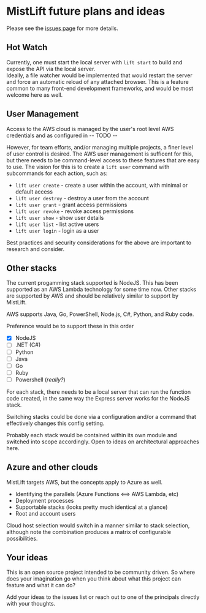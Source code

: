# MistLift future plans and ideas

Please see the [issues page](https://github.com/tremho/MistLift/issues) for more details.

## Hot Watch
Currently, one must start the local server with `lift start` to build and
expose the API via the local server.  
Ideally, a file watcher would be implemented that would restart the server
and force an automatic reload of any attached browser.
This is a feature common to many front-end development frameworks, and
would be most welcome here as well.

## User Management
Access to the AWS cloud is managed by the user's root level AWS credentials
and as configured in -- TODO --

However, for team efforts, and/or managing multiple projects, a finer level of
user control is desired.
The AWS user management is sufficent for this, but there needs to be command-level
access to these features that are easy to use.
The vision for this is to create a `lift user` command with subcommands for each action,
such as:
- `lift user create` - create a user within the account, with minimal or default access
- `lift user destroy` - destroy a user from the account
- `lift user grant` - grant access permissions
- `lift user revoke` - revoke access permissions
- `lift user show` - show user details
- `lift user list` - list active users
- `lift user login` - login as a user

Best practices and security considerations for the above are important to research
and consider.

## Other stacks
The current progamming stack supported is NodeJS.  This has been supported as
an AWS Lambda technology for some time now.
Other stacks are supported by AWS and should be relatively similar to support
by MistLift.

AWS supports Java, Go, PowerShell, Node.js, C#, Python, and Ruby code.

Preference would be to support these in this order

- [X] NodeJS
- [ ] .NET (C#)
- [ ] Python
- [ ] Java
- [ ] Go
- [ ] Ruby
- [ ] Powershell (_really?_)

For each stack, there needs to be a local server that can run the function code
created, in the same way the Express server works for the NodeJS stack.

Switching stacks could be done via a configuration and/or a command
that effectively changes this config setting.

Probably each stack would be contained within its own module and switched into scope
accordingly.  Open to ideas on architectural approaches here.

## Azure and other clouds

MistLift targets AWS, but the concepts apply to Azure as well.

- Identifying the parallels (Azure Functions <==> AWS Lambda, etc)
- Deployment processes
- Supportable stacks (looks pretty much identical at a glance)
- Root and account users  

Cloud host selection would switch in a manner similar to stack selection,
although note the combination produces a matrix of configurable possibilities.


## Your ideas
This is an open source project intended to be community driven.  So where does
your imagination go when you think about what this project can feature and what it can do?

Add your ideas to the issues list or reach out to one of the principals directly
with your thoughts.


